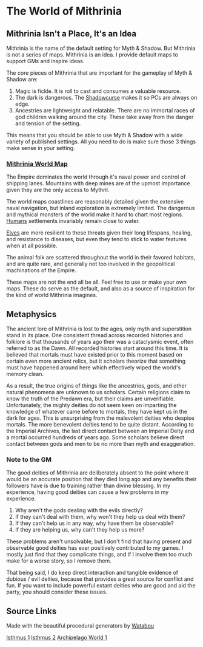 # The World of Mithrinia

## Mithrinia Isn't a Place, It's an Idea

Mithrinia is the name of the default setting for Myth & Shadow. But Mithrinia is not a series of maps. Mithrinia is an idea. I provide default maps to support GMs and inspire ideas.

The core pieces of Mithrinia that are important for the gameplay of Myth & Shadow are:

1. Magic is fickle. It is roll to cast and consumes a valuable resource.
2. The dark is dangerous. The [Shadowcurse](../../Game%20Procedures/Hazards/Shadowcurse.md) makes it so PCs are always on edge.
3. Ancestries are lightweight and relatable. There are no immortal races of god children walking around the city. These take away from the danger and tension of the setting.

This means that you should be able to use Myth & Shadow with a wide variety of published settings. All you need to do is make sure those 3 things make sense in your setting.

### [Mithrinia World Map](Maps/Mithrinia%20World%20Map.md)

The Empire dominates the world through it's naval power and control of shipping lanes. Mountains with deep mines are of the upmost importance given they are the only access to Mythril.

The world maps coastlines are reasonably detailed given the extensive naval navigation, but inland exploration is extremely limited. The dangerous and mythical monsters of the world make it hard to chart most regions. [Humans](../../Player%20Characters/Ancenstries/The%20People%20of%20Mithrinia/Humans.md) settlements invariably remain close to water.

[Elves](../../Player%20Characters/Ancenstries/The%20People%20of%20Mithrinia/Elves.md) are more resilient to these threats given their long lifespans, healing, and resistance to diseases, but even they tend to stick to water features when at all possible.

The animal folk are scattered throughout the world in their favored habitats, and are quite rare, and generally not too involved in the geopolitical machinations of the Empire.

These maps are not the end all be all. Feel free to use or make your own maps. These do serve as the default, and also as a source of inspiration for the kind of world Mithrinia imagines.

## Metaphysics

The ancient lore of Mithrinia is lost to the ages, only myth and superstition stand in its place. One consistent thread across recorded histories and folklore is that thousands of years ago their was a cataclysmic event, often referred to as the Dawn. All recorded histories start around this time. It is believed that mortals must have existed prior to this moment based on certain even more ancient relics, but it scholars theorize that something must have happened around here which effectively wiped the world's memory clean.

As a result, the true origins of things like the ancestries, gods, and other natural phenomena are unknown to us scholars. Certain religions claim to know the truth of the Predawn era, but their claims are unverifiable. Unfortunately, the mighty deities do not seem keen on imparting the knowledge of whatever came before to mortals, they have kept us in the dark for ages. This is unsurprising from the malevolent deities who despise mortals. The more benevolent deities tend to be quite distant. According to the Imperial Archives, the last direct contact between an Imperial Deity and a mortal occurred hundreds of years ago. Some scholars believe direct contact between gods and men to be no more than myth and exaggeration.

### Note to the GM

The good deities of Mithrinia are deliberately absent to the point where it would be an accurate position that they died long ago and any benefits their followers have is due to training rather than divine blessing. In my experience, having good deities can cause a few problems in my experience.

1. Why aren't the gods dealing with the evils directly?
2. If they can't deal with them, why won't they help us deal with them?
3. If they can't help us in any way, why have them be observable?
4. If they are helping us, why can't they help us more?

These problems aren't unsolvable, but I don't find that having present and observable good deities has ever positively contributed to my games. I mostly just find that they complicate things, and if I involve them too much make for a worse story, so I remove them.

That being said, I do keep direct interaction and tangible evidence of dubious / evil deities, because that provides a great source for conflict and fun. If you want to include powerful extant deities who are good and aid the party, you should consider these issues.

## Source Links

Made with the beautiful procedural generators by [Watabou](https://watabou.github.io/)

[Isthmus 1](https://watabou.github.io/perilous-shores/?seed=1103575137&tags=highland,lake,woodland,difficult,neutral&hexes=3)
[Isthmus 2](https://watabou.github.io/perilous-shores/?seed=1008532271&tags=highland,lake,woodland,difficult,neutral&w=1800&h=1800&hexes=3)
[Archipelago World 1](https://watabou.github.io/perilous-shores/?seed=278080823&tags=archipelago,neutral,highland,safe,woodland&w=2700&h=2700)
